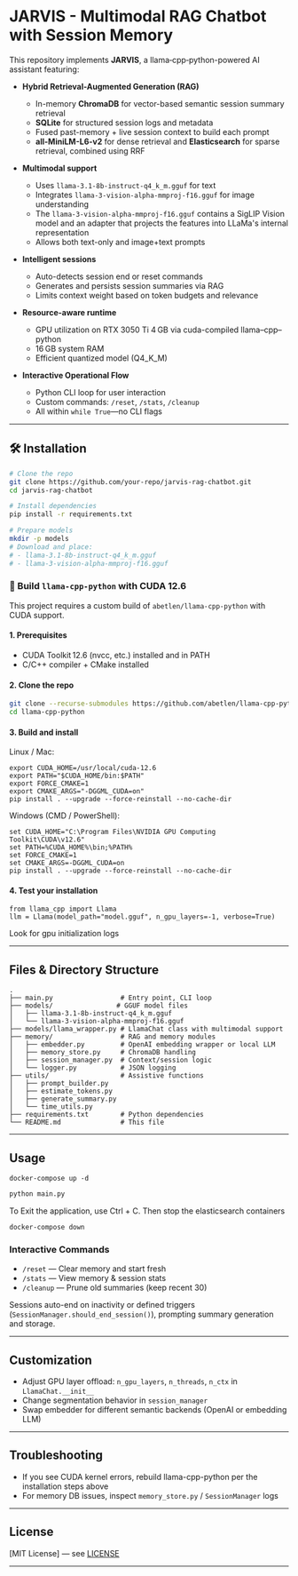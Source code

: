 #  JARVIS - Multimodal RAG Chatbot with Session Memory

This repository implements **JARVIS**, a llama‑cpp‑python-powered AI assistant featuring:

* **Hybrid Retrieval-Augmented Generation (RAG)**

  * In-memory **ChromaDB** for vector-based semantic session summary retrieval
  * **SQLite** for structured session logs and metadata
  * Fused past-memory + live session context to build each prompt
  * **all-MiniLM-L6-v2** for dense retrieval and **Elasticsearch** for sparse retrieval, combined using RRF 

* **Multimodal support**

  * Uses `llama-3.1-8b-instruct-q4_k_m.gguf` for text
  * Integrates `llama-3-vision-alpha-mmproj-f16.gguf` for image understanding
  * The `llama-3-vision-alpha-mmproj-f16.gguf` contains a SigLIP Vision model and an adapter that projects the features into LLaMa's internal representation
  * Allows both text-only and image+text prompts

* **Intelligent sessions**

  * Auto-detects session end or reset commands
  * Generates and persists session summaries via RAG
  * Limits context weight based on token budgets and relevance

* **Resource-aware runtime**

  * GPU utilization on RTX 3050 Ti 4 GB via cuda-compiled llama–cpp–python
  * 16 GB system RAM
  * Efficient quantized model (Q4\_K\_M)

* **Interactive Operational Flow**

  * Python CLI loop for user interaction
  * Custom commands: `/reset`, `/stats`, `/cleanup`
  * All within `while True`—no CLI flags

---

## 🛠 Installation

```bash
# Clone the repo
git clone https://github.com/your-repo/jarvis-rag-chatbot.git
cd jarvis-rag-chatbot

# Install dependencies
pip install -r requirements.txt

# Prepare models
mkdir -p models
# Download and place:
# - llama-3.1-8b-instruct-q4_k_m.gguf
# - llama-3-vision-alpha-mmproj-f16.gguf
```

### 🔧 Build `llama-cpp-python` with CUDA 12.6

This project requires a custom build of `abetlen/llama-cpp-python` with CUDA support.

#### 1. Prerequisites
- CUDA Toolkit 12.6 (nvcc, etc.) installed and in PATH
- C/C++ compiler + CMake installed

#### 2. Clone the repo
```bash
git clone --recurse-submodules https://github.com/abetlen/llama-cpp-python.git
cd llama-cpp-python
```
#### 3. Build and install

Linux / Mac:
```
export CUDA_HOME=/usr/local/cuda-12.6
export PATH="$CUDA_HOME/bin:$PATH"
export FORCE_CMAKE=1
export CMAKE_ARGS="-DGGML_CUDA=on"
pip install . --upgrade --force-reinstall --no-cache-dir
```
Windows (CMD / PowerShell):

```
set CUDA_HOME="C:\Program Files\NVIDIA GPU Computing Toolkit\CUDA\v12.6"
set PATH=%CUDA_HOME%\bin;%PATH%
set FORCE_CMAKE=1
set CMAKE_ARGS=-DGGML_CUDA=on
pip install . --upgrade --force-reinstall --no-cache-dir
```
#### 4. Test your installation
```
from llama_cpp import Llama  
llm = Llama(model_path="model.gguf", n_gpu_layers=-1, verbose=True)  
```
Look for gpu initialization logs

---

## Files & Directory Structure

```
.
├── main.py                 # Entry point, CLI loop
├── models/                # GGUF model files
│   ├── llama-3.1-8b-instruct-q4_k_m.gguf
│   └── llama-3-vision-alpha-mmproj-f16.gguf
├── models/llama_wrapper.py # LlamaChat class with multimodal support
├── memory/                 # RAG and memory modules
│   ├── embedder.py         # OpenAI embedding wrapper or local LLM
│   ├── memory_store.py     # ChromaDB handling  
│   ├── session_manager.py  # Context/session logic
│   └── logger.py           # JSON logging
├── utils/                  # Assistive functions
│   ├── prompt_builder.py
│   ├── estimate_tokens.py
│   ├── generate_summary.py
│   └── time_utils.py
├── requirements.txt        # Python dependencies
└── README.md               # This file
```

---

## Usage
```
docker-compose up -d
```
```bash
python main.py
```

To Exit the application, use Ctrl + C. Then stop the elasticsearch containers

```
docker-compose down
```

### Interactive Commands

* `/reset` — Clear memory and start fresh
* `/stats` — View memory & session stats
* `/cleanup` — Prune old summaries (keep recent 30)

Sessions auto-end on inactivity or defined triggers (`SessionManager.should_end_session()`), prompting summary generation and storage.

---

## Customization

* Adjust GPU layer offload: `n_gpu_layers`, `n_threads`, `n_ctx` in `LlamaChat.__init__`
* Change segmentation behavior in `session_manager`
* Swap embedder for different semantic backends (OpenAI or embedding LLM)

---

## Troubleshooting

* If you see CUDA kernel errors, rebuild llama-cpp-python per the installation steps above
* For memory DB issues, inspect `memory_store.py` / `SessionManager` logs

---

## License

\[MIT License] — see [LICENSE](LICENSE)

---
